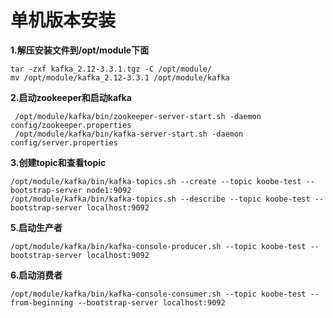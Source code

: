 # 单机版本安装

**1.解压安装文件到/opt/module下面**

```shell
tar -zxf kafka_2.12-3.3.1.tgz -C /opt/module/
mv /opt/module/kafka_2.12-3.3.1 /opt/module/kafka

```

**2.启动zookeeper和启动kafka**

```shell
 /opt/module/kafka/bin/zookeeper-server-start.sh -daemon config/zookeeper.properties
 /opt/module/kafka/bin/kafka-server-start.sh -daemon config/server.properties
```

**3.创建topic和查看topic**

```shell
/opt/module/kafka/bin/kafka-topics.sh --create --topic koobe-test --bootstrap-server node1:9092
/opt/module/kafka/bin/kafka-topics.sh --describe --topic koobe-test --bootstrap-server localhost:9092
```

**5.启动生产者**

```shell
/opt/module/kafka/bin/kafka-console-producer.sh --topic koobe-test --bootstrap-server localhost:9092
```

**6.启动消费者**

```shell
/opt/module/kafka/bin/kafka-console-consumer.sh --topic koobe-test --from-beginning --bootstrap-server localhost:9092
```
